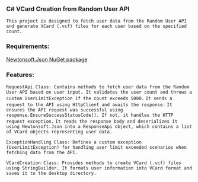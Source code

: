 ### C# VCard Creation from Random User API

```This project is designed to fetch user data from the Random User API and generate VCard (.vcf) files for each user based on the specified count.```

### Requirements:

[Newtonsoft.Json NuGet package](https://www.nuget.org/packages/newtonsoft.json/)

### Features:

```RequestApi Class: Contains methods to fetch user data from the Random User API based on user input. It validates the user count and throws a custom UserLimitException if the count exceeds 5000.```
```It sends a request to the API using HttpClient and awaits the response.```
```It ensures the API request was successful using response.EnsureSuccessStatusCode(). If not, it handles the HTTP request exception.```
```It reads the response body and deserializes it using Newtonsoft.Json into a ResponseApi object, which contains a list of VCard objects representing user data.```

```ExceptionHandling Class: Defines a custom exception (UserLimitException) for handling user limit exceeded scenarios when fetching data from the API.```

```VCardCreation Class: Provides methods to create VCard (.vcf) files using StringBuilder. It formats user information into VCard format and saves it to the desktop directory.```